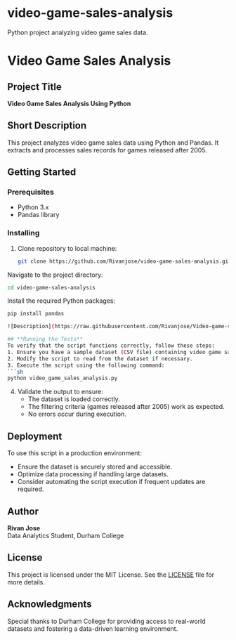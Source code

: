 # video-game-sales-analysis
Python project analyzing video game sales data.
# Video Game Sales Analysis

## Project Title
**Video Game Sales Analysis Using Python**

## Short Description
This project analyzes video game sales data using Python and Pandas. It extracts and processes sales records for games released after 2005.

## Getting Started

### Prerequisites
- Python 3.x
- Pandas library

### Installing
1. Clone repository to local machine:
   ```sh
   git clone https://github.com/Rivanjose/video-game-sales-analysis.git
Navigate to the project directory:
   ```sh
   cd video-game-sales-analysis
   ```
 Install the required Python packages:
   ```sh
   pip install pandas

![Description](https://raw.githubusercontent.com/Rivanjose/Video-game-sales-analysis/main/!image.png)

## **Running the Tests**
To verify that the script functions correctly, follow these steps:
1. Ensure you have a sample dataset (CSV file) containing video game sales data.
2. Modify the script to read from the dataset if necessary.
3. Execute the script using the following command:
   ```sh
   python video_game_sales_analysis.py
   ```
4. Validate the output to ensure:
   - The dataset is loaded correctly.
   - The filtering criteria (games released after 2005) work as expected.
   - No errors occur during execution.

## Deployment
To use this script in a production environment:
- Ensure the dataset is securely stored and accessible.
- Optimize data processing if handling large datasets.
- Consider automating the script execution if frequent updates are required.

## Author
**Rivan Jose**  
Data Analytics Student, Durham College

## License
This project is licensed under the MIT License. See the [LICENSE](LICENSE) file for more details.

## Acknowledgments
Special thanks to Durham College for providing access to real-world datasets and fostering a data-driven learning environment.

